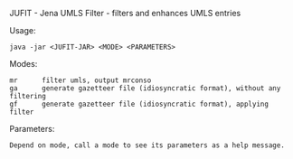 JUFIT - Jena UMLS Filter - filters and enhances UMLS entries

Usage:
```
java -jar <JUFIT-JAR> <MODE> <PARAMETERS>
```

Modes:
```
mr      filter umls, output mrconso
ga      generate gazetteer file (idiosyncratic format), without any filtering 
gf      generate gazetteer file (idiosyncratic format), applying filter
```

Parameters:
```
Depend on mode, call a mode to see its parameters as a help message.
```
